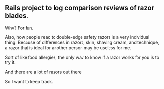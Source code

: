 ## Rails project to log comparison reviews of razor blades.

Why? For fun. 

Also, how people reac to double-edge safety razors is a very individual thing. Because of
differences in razors, skin, shaving cream, and technique, a razor that is ideal for another person may
be useless for me.

Sort of like food allergies, the only way to know if a razor works for you is to try it.

And there are a lot of razors out there.

So I want to keep track.